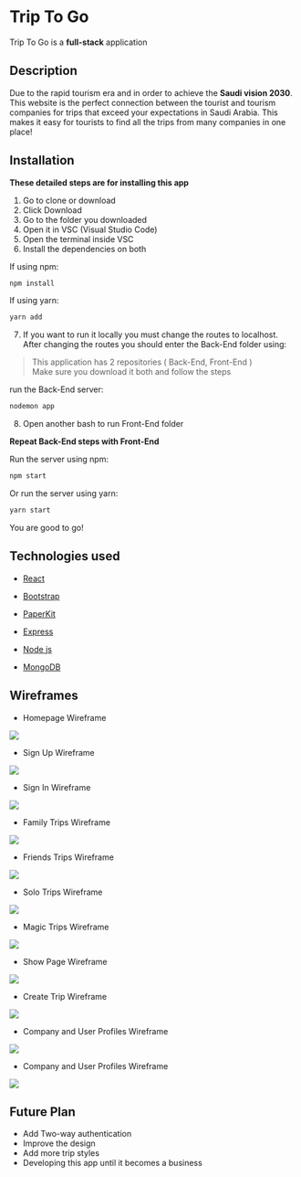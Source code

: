 # Trip To Go
Trip To Go is a **full-stack** application
## Description
Due to the rapid tourism era and in order to achieve the **Saudi vision 2030**. This website is the perfect connection between the tourist and tourism companies for trips that exceed your expectations in Saudi Arabia. This makes it easy for tourists to find all the trips from many companies in one place! 


## Installation
**These detailed steps are for installing this app**
1. Go to clone or download
2. Click Download
3. Go to the folder you downloaded
4. Open it in VSC (Visual Studio Code) 
5. Open the terminal inside VSC
6. Install the dependencies on both

If using npm:
```bash
npm install 
```
If using yarn:
```bash
yarn add 
```

7. If you want to run it locally you must change the routes to localhost. After changing the routes you should enter the Back-End folder using:
> This application has 2 repositories ( Back-End, Front-End )        
 Make sure you download it both and follow the steps

run the Back-End server:
```bash
nodemon app
```

8. Open another bash to run Front-End folder 

**Repeat Back-End steps with Front-End**

Run the server using npm:
```bash
npm start 
```
Or run the server using yarn:
```bash
yarn start 
```


You are good to go!

## Technologies used
* [React](https://reactjs.org/) 

* [Bootstrap](https://getbootstrap.com/) 

* [PaperKit](https://www.creative-tim.com/product/paper-kit-2)

* [Express](https://expressjs.com/) 

* [Node js](https://nodejs.org/en/) 

* [MongoDB](https://www.mongodb.com/)
 

## Wireframes
* Homepage Wireframe

![](https://c.top4top.io/p_159439ebl2.png)

* Sign Up Wireframe 

![](https://b.top4top.io/p_1594nvsaz1.png)

* Sign In Wireframe 

![](https://j.top4top.io/p_1595n0wq51.png)

* Family Trips Wireframe

![](https://a.top4top.io/p_1594kjo5l1.png)

* Friends Trips Wireframe

![](https://d.top4top.io/p_15941mp633.png)

* Solo Trips Wireframe

![](https://e.top4top.io/p_15944ms4g4.png)

* Magic Trips Wireframe

![](https://f.top4top.io/p_15943d4l45.png)

* Show Page Wireframe 

![](https://h.top4top.io/p_1594dukgq7.png)

* Create Trip Wireframe

![](https://i.top4top.io/p_1594a9g1k8.png)

* Company and User Profiles Wireframe

![](https://g.top4top.io/p_15940iwxj6.png)

* Company and User Profiles Wireframe

![](https://k.top4top.io/p_1595xlyyx1.jpeg)


## Future Plan

* Add Two-way authentication
* Improve the design 
* Add more trip styles
* Developing this app until it becomes a business 












